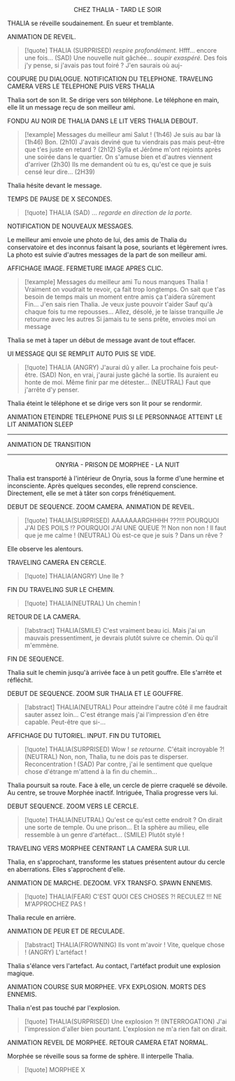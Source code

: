 <center>CHEZ THALIA - TARD LE SOIR</center>

THALIA se réveille soudainement. En sueur et tremblante.

ANIMATION DE REVEIL.

> [!quote] THALIA (SURPRISED)
*respire profondément.* Hfff... encore une fois...
(SAD) Une nouvelle nuit gâchée... *soupir exaspéré.*
Des fois j'y pense, si j'avais pas tout foiré ? J'en saurais où auj-

COUPURE DU DIALOGUE. NOTIFICATION DU TELEPHONE. TRAVELING CAMERA VERS LE TELEPHONE PUIS VERS THALIA

Thalia sort de son lit. Se dirige vers son téléphone. Le téléphone en main, elle lit un message reçu de son meilleur ami.

FONDU AU NOIR DE THALIA DANS LE LIT VERS THALIA DEBOUT.

> [!example] Messages du meilleur ami
> Salut ! (1h46)
> Je suis au bar là (1h46) 
> Bon. (2h10)
> J'avais deviné que tu viendrais pas mais peut-être que t'es juste en retard ? (2h12)
> Sylla et Jérôme m'ont rejoints après une soirée dans le quartier. On s'amuse bien et d'autres viennent d'arriver (2h30)
> Ils me demandent où tu es, qu'est ce que je suis censé leur dire... (2H39)

Thalia hésite devant le message.

TEMPS DE PAUSE DE X SECONDES.

> [!quote] THALIA (SAD)
> ...
> *regarde en direction de la porte.*

NOTIFICATION DE NOUVEAUX MESSAGES.

Le meilleur ami envoie une photo de lui, des amis de Thalia du conservatoire et des inconnus faisant la pose, souriants et légèrement ivres. La photo est suivie d'autres messages de la part de son meilleur ami.

AFFICHAGE IMAGE. FERMETURE IMAGE APRES CLIC.

> [!example] Messages du meilleur ami
> Tu nous manques Thalia !
> Vraiment on voudrait te revoir, ça fait trop longtemps. On sait que t'as besoin de temps mais un moment entre amis ça t'aidera sûrement 
> Fin... J'en sais rien Thalia. Je veux juste pouvoir t'aider
> Sauf qu'à chaque fois tu me repousses...
> Allez, désolé, je te laisse tranquille
> Je retourne avec les autres
> Si jamais tu te sens prête, envoies moi un message 

Thalia se met à taper un début de message avant de tout effacer. 

UI MESSAGE QUI SE REMPLIT AUTO PUIS SE VIDE.

> [!quote] THALIA (ANGRY)
> J'aurai dû y aller.
> La prochaine fois peut-être.
> (SAD) Non, en vrai, j'aurai juste gâché la sortie. Ils auraient eu honte de moi. Même finir par me détester...
> (NEUTRAL) Faut que j'arrête d'y penser.

Thalia éteint le téléphone et se dirige vers son lit pour se rendormir.

ANIMATION ETEINDRE TELEPHONE PUIS SI LE PERSONNAGE ATTEINT LE LIT ANIMATION SLEEP

---

ANIMATION DE TRANSITION

---

<center>ONYRIA - PRISON DE MORPHEE - LA NUIT</center>

Thalia est transporté à l'intérieur de Onyria, sous la forme d'une hermine et inconsciente. Après quelques secondes, elle reprend conscience. Directement, elle se met à tâter son corps frénétiquement.

DEBUT DE SEQUENCE. ZOOM CAMERA. ANIMATION DE REVEIL.

> [!quote] THALIA(SURPRISED)
> AAAAAAARGHHHH ???!!!
> POURQUOI J'AI DES POILS !?
> POURQUOI J'AI UNE QUEUE ?!
> Non non non ! Il faut que je me calme !
> (NEUTRAL) Où est-ce que je suis ? Dans un rêve ?

Elle observe les alentours.

TRAVELING CAMERA EN CERCLE.

> [!quote] THALIA(ANGRY)
> Une île ?

FIN DU TRAVELING SUR LE CHEMIN.

> [!quote] THALIA(NEUTRAL)
> Un chemin !

RETOUR DE LA CAMERA.

> [!abstract] THALIA(SMILE)
> C'est vraiment beau ici.
> Mais j'ai un mauvais pressentiment, je devrais plutôt suivre ce chemin.
> Où qu'il m'emmène.

FIN DE SEQUENCE.

Thalia suit le chemin jusqu'à arrivée face à un petit gouffre. Elle s'arrête et réfléchit.

DEBUT DE SEQUENCE. ZOOM SUR THALIA ET LE GOUFFRE.

> [!abstract] THALIA(NEUTRAL)
> Pour atteindre l'autre côté il me faudrait sauter assez loin...
> C'est étrange mais j'ai l'impression d'en être capable.
> Peut-être que si-...

AFFICHAGE DU TUTORIEL. INPUT. FIN DU TUTORIEL

> [!quote] THALIA(SURPRISED)
> Wow !
> *se retourne.* 
> C'était incroyable ?!
> (NEUTRAL) Non, non, Thalia, tu ne dois pas te disperser. Reconcentration !
> (SAD) Par contre, j'ai le sentiment que quelque chose d'étrange m'attend à la fin du chemin...

Thalia poursuit sa route. Face à elle, un cercle de pierre craquelé se dévoile. Au centre, se trouve Morphée inactif. Intriguée, Thalia progresse vers lui.

DEBUT SEQUENCE. ZOOM VERS LE CERCLE.

> [!quote] THALIA(NEUTRAL)
> Qu'est ce qu'est cette endroit ? On dirait une sorte de temple.
> Ou une prison...
> Et la sphère au milieu, elle ressemble à un genre d'artéfact...
> (SMILE) Plutôt stylé !

TRAVELING VERS MORPHEE CENTRANT LA CAMERA SUR LUI.

Thalia, en s'approchant, transforme les statues présentent autour du cercle en aberrations. Elles s'approchent d'elle.

ANIMATION DE MARCHE. DEZOOM. VFX TRANSFO. SPAWN ENNEMIS.

> [!quote] THALIA(FEAR)
> C'EST QUOI CES CHOSES ?!
> RECULEZ !!!
> NE M'APPROCHEZ PAS !

Thalia recule en arrière.

ANIMATION DE PEUR ET DE RECULADE.

> [!abstract] THALIA(FROWNING)
> Ils vont m'avoir !
> Vite, quelque chose !
> (ANGRY) L'artéfact !

Thalia s'élance vers l'artefact. Au contact, l'artéfact produit une explosion magique. 

ANIMATION COURSE SUR MORPHEE. VFX EXPLOSION. MORTS DES ENNEMIS.

Thalia n'est pas touché par l'explosion.

> [!quote] THALIA(SURPRISED)
> Une explosion ?!
> (INTERROGATION) J'ai l'impression d'aller bien pourtant. 
> L'explosion ne m'a rien fait on dirait.

ANIMATION REVEIL DE MORPHEE. RETOUR CAMERA ETAT NORMAL.

Morphée se réveille sous sa forme de sphère. Il interpelle Thalia.

> [!quote] MORPHEE
> X




